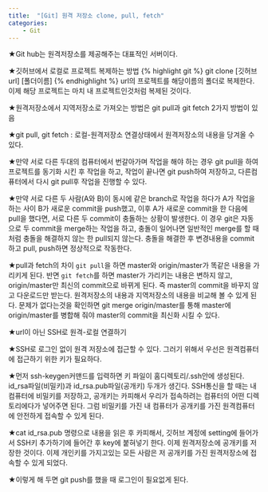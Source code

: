 ```yaml
---
title:  "[Git] 원격 저장소 clone, pull, fetch"
categories:
    - Git
---
```

★Git hub는 원격저장소를 제공해주는 대표적인 서버이다.

★깃허브에서 로컬로 프로젝트 복제하는 방법
{% highlight git %}
git clone [깃허브url] [폴더이름]
{% endhighlight %}
url의 프로젝트를 해당이름의 폴더로 복제한다. 이제 해당 프로젝트는 마치 내 프로젝트인것처럼 복제된 것이다.

★원격저장소에서 지역저장소로 가져오는 방법은 git pull과 git fetch 2가지 방법이 있음

★git pull, git fetch : 로컬-원격저장소 연결상태에서 원격저장소의 내용을 당겨올 수 있다.

★만약 서로 다른 두대의 컴퓨터에서 번갈아가며 작업을 해야 하는 경우 git pull을 하여 프로젝트를 동기화 시킨 후 작업을 하고, 작업이 끝나면 git push하여 저장하고, 다른컴퓨터에서 다시 git pull후 작업을 진행할 수 있다.

★만약 서로 다른 두 사람(A와 B)이 동시에 같은 branch로 작업을 하다가 A가 작업을 하는 사이 B가 새로운 commit을 push했고,
이후 A가 새로운 commit을 한 다음에 pull을 했다면, 서로 다른 두 commit이 충돌하는 상황이 발생한다. 이 경우 git은 자동으로 두 commit을
merge하는 작업을 하고, 충돌이 일어나면 일반적인 merge를 할 때 처럼 충돌을 해결하지 않는 한 pull되지 않는다. 충돌을 해결한 후 변경내용을 commit하고 pull, push하면
정상적으로 작동한다.

★pull과 fetch의 차이
`git pull`을 하면 master와 origin/master가 똑같은 내용을 가리키게 된다. 반면 
`git fetch`를 하면 master가 가리키는 내용은 변하지 않고, origin/master만 최신의 commit으로 바뀌게 된다. 즉 master의 commit을 바꾸지 않고 다운로드만 받는다. 원격저장소의 내용과 지역저장소의 내용을 비교해 볼 수 있게 된다. 문제가 없다는것을 확인하면 git merge origin/master를 통해 master에 origin/master를 병합해 줘야 master의 commit을 최신화 시킬 수 있다.

★url이 아닌 SSH로 원격-로컬 연결하기

★SSH로 로그인 없이 원격 저장소에 접근할 수 있다. 그러기 위해서 우선은 원격컴퓨터에 접근하기 위한 키가 필요하다.

★먼저 ssh-keygen커맨드를 입력하면 키 파일이 홈디렉토리/.ssh안에 생성된다.
	id_rsa파일(비밀키)과 id_rsa.pub파일(공개키) 두개가 생긴다.
	SSH통신을 할 때는 내 컴퓨터에 비밀키를 저장하고, 공개키는 카피해서 우리가 접속하려는 컴퓨터의 어떤 디렉토리에다가 넣어주면 된다. 그럼 비밀키를 가진 내 컴퓨터가 공개키를 가진 원격컴퓨터에 안전하게 접속할 수 있게 된다.

★cat id_rsa.pub 명령으로 내용을 읽은 후 카피해서, 깃허브 계정에 setting에 들어가서 SSH키 추가하기에 들어간 후 key에 붙혀넣기 한다. 이제 원격저장소에 공개키를 저장한 것이다. 이제 개인키를 가지고있는 모든 사람은 저 공개키를 가진 원격저장소에 접속할 수 있게 되었다.

★이렇게 해 두면 git push를 했을 때 로그인이 필요없게 된다.